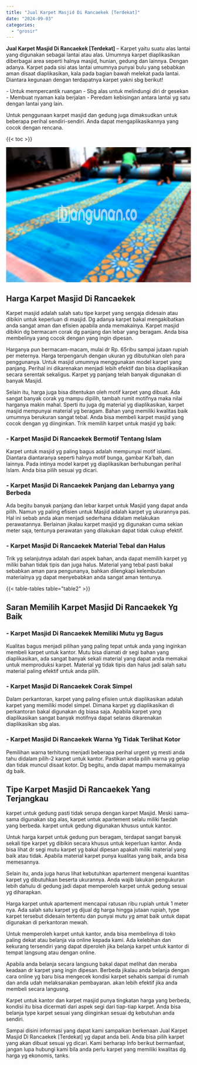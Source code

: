 ```yaml
---
title: "Jual Karpet Masjid Di Rancaekek [Terdekat]"
date: "2024-09-03"
categories: 
  - "grosir"
---
```


**Jual Karpet Masjid Di Rancaekek \[Terdekat\]** – Karpet yaitu suatu alas lantai yang digunakan sebagai lantai atau alas. Umumnya karpet diaplikasikan diberbagai area seperti halnya masjid, hunian, gedung dan lainnya. Dengan adanya. Karpet pada sisi atas lantai umumnya punyai bulu yang sebabkan aman disaat diaplikasikan, kala pada bagian bawah melekat pada lantai. Diantara kegunaan dengan terdapatnya karpet yakni sbg berikut!

\- Untuk mempercantik ruangan - Sbg alas untuk melindungi diri dr gesekan - Membuat nyaman kala berjalan - Peredam kebisingan antara lantai yg satu dengan lantai yang lain.

Untuk penggunaan karpet masjid dan gedung juga dimaksudkan untuk beberapa perihal sendiri-sendiri. Anda dapat mengaplikasikannya yang cocok dengan rencana.

{{< toc >}}

![Jual Karpet Masjid Di Rancaekek [Terdekat]](/images/grosir-karpet-murah-32.png)

## Harga Karpet Masjid Di Rancaekek

Karpet masjid adalah salah satu tipe karpet yang sengaja didesain atau dibikin untuk keperluan di masjid. Dg adanya karpet bakal mengakibatkan anda sangat aman dan efisien apabila anda memakainya. Karpet masjid dibikin dg bermacam corak dg panjang dan lebar yang beragam. Anda bisa membelinya yang cocok dengan yang ingin dipesan.

Harganya pun bermacam-macam, mulai dr Rp. 65ribu sampai jutaan rupiah per meternya. Harga terpengaruh dengan ukuran yg dibutuhkan oleh para penggunanya. Untuk masjid umumnya menggunakan model karpet yang panjang. Perihal ini dikarenakan menjadi lebih efektif dan bisa diaplikasikan secara serentak sekaligus. Karpet yg panjang telah banyak digunakan di banyak Masjid.

Selain itu, harga juga bisa ditentukan oleh motif karpet yang dibuat. Ada sangat banyak corak yg mampu dipilih, tambah rumit motifnya maka nilai harganya makin mahal. Sperti itu juga dg material yg diaplikasikan, karpet masjid mempunyai material yg beragam. Bahan yang memiliki kwalitas baik umumnya berukuran sangat tebal. Anda bisa membeli karpet masjid yang cocok dengan yg diinginkan. Trik memilih karpet untuk masjid yg baik:

### \- Karpet Masjid Di Rancaekek Bermotif Tentang Islam

Karpet untuk masjid yg paling bagus adalah mempunyai motif islami. Diantara diantaranya seperti halnya motif bunga, gambar Ka’bah, dan lainnya. Pada intinya model karpet yg diaplikasikan berhubungan perihal Islam. Anda bisa pilih sesuai yg dicari.

### \- Karpet Masjid Di Rancaekek Panjang dan Lebarnya yang Berbeda

Ada begitu banyak panjang dan lebar karpet untuk Masjid yang dapat anda pilih. Namun yg paling efisien untuk Masjid adalah karpet yg ukurannya pas. Hal ini sebab anda akan menjadi sederhana didalam melakukan perawatannya. Berlainan jikalau karpet masjid yg digunakan cuma sekian meter saja, tentunya perawatan yang dilakukan dapat tidak cukup efektif.

### \- Karpet Masjid Di Rancaekek Material Tebal dan Halus

Trik yg selanjutnya adalah dari aspek bahan, anda dapat memilih karpet yg miliki bahan tidak tipis dan juga halus. Material yang tebal pasti bakal sebabkan aman para pengunanya, bahkan dilengkapi kelembutan materialnya yg dapat menyebabkan anda sangat aman tentunya.

{{< table-tables table="table2" >}}

## Saran Memilih Karpet Masjid Di Rancaekek Yg Baik

### \- Karpet Masjid Di Rancaekek Memiliki Mutu yg Bagus

Kualitas bagus menjadi pilihan yang paling tepat untuk anda yang inginkan membeli karpet untuk kantor. Mutu bisa diamati dr segi bahan yang diaplikasikan, ada sangat banyak sekali material yang dapat anda memakai untuk memproduksi karpet. Material yg tidak tipis dan halus jadi salah satu material paling efektif untuk anda pilih.

### \- Karpet Masjid Di Rancaekek Corak Simpel

Dalam perkantoran, karpet yang paling efisien untuk diaplikasikan adalah karpet yang memiliki model simpel. Dimana karpet yg diaplikasikan di perkantoran bakal digunakan dg biasa saja. Apabila karpet yang diaplikasikan sangat banyak motifnya dapat selaras dikarenakan diaplikasikan sbg alas.

### \- Karpet Masjid Di Rancaekek Warna Yg Tidak Terlihat Kotor

Pemilihan warna terhitung menjadi beberapa perihal urgent yg mesti anda tahu didalam pilih-2 karpet untuk kantor. Pastikan anda pilih warna yg gelap dan tidak muncul disaat kotor. Dg begitu, anda dapat mampu memakainya dg baik.

## Tipe Karpet Masjid Di Rancaekek Yang Terjangkau

karpet untuk gedung pasti tidak serupa dengan karpet Masjid. Meski sama-sama digunakan sbg alas, karpet untuk apartement selalu miliki faedah yang berbeda. karpet untuk gedung digunakan khusus untuk kantor.

Untuk harga karpet untuk gedung pun beragam, terdapat sangat banyak sekali tipe karpet yg dibikin secara khusus untuk keperluan kantor. Anda bisa lihat dr segi mutu karpet yg bakal dipesan apakah miliki material yang baik atau tidak. Apabila material karpet punya kualitas yang baik, anda bisa memesannya.

Selain itu, anda juga harus lihat kebutuhkan apartement mengenai kuantitas karpet yg dibutuhkan beserta ukurannya. Anda wajib lakukan pengukuran lebih dahulu di gedung jadi dapat memperoleh karpet untuk gedung sesuai yg diharapkan.

Harga karpet untuk apartement mencapai ratusan ribu rupiah untuk 1 meter nya. Ada salah satu karpet yg dijual dg harga hingga jutaan rupiah, type karpet tersebut didesain tertentu dan punyai mutu yg amat baik untuk dapat digunakan di perkantoran mewah.

Untuk memperoleh karpet untuk kantor, anda bisa membelinya di toko paling dekat atau belanja via online kepada kami. Ada kelebihan dan kekurang tersendiri yang dapat diperoleh jika belanja karpet untuk kantor di tempat langsung atau dengan online.

Apabila anda belanja secara langsung bakal dapat melihat dan meraba keadaan dr karpet yang ingin dipesan. Berbeda jikalau anda belanja dengan cara online yg baru bisa mengecek kondisi karpet sehabis sampai di rumah dan anda udah melaksanakan pembayaran. akan lebih efektif jika anda membeli secara langusng.

Karpet untuk kantor dan karpet masjid punya tingkatan harga yang berbeda, kondisi itu bisa dicermati dari aspek segi dari tiap-tiap karpet. Anda bisa belanja type karpet sesuai yang diinginkan sesuai dg kebutuhan anda sendiri.

Sampai disini informasi yang dapat kami sampaikan berkenaan Jual Karpet Masjid Di Rancaekek \[Terdekat\] yg dapat anda beli. Anda bisa pilih karpet yang akan dibuat sesuai yg dicari. Kami berharap Info berikut bermanfaat, jangan lupa hubungi kami bila anda perlu karpet yang memiliki kwalitas dg harga yg ekonomis, tanks.
